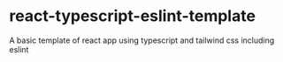 # react-typescript-eslint-template
A basic template of react app using typescript and tailwind css including eslint
